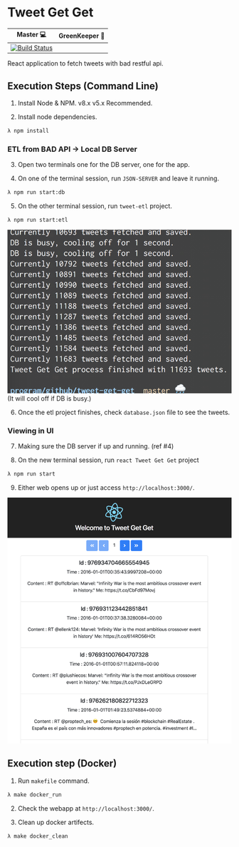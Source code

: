 # Tweet Get Get

Master 💻 | GreenKeeper 🌱
--- | ---
[![Build Status](https://travis-ci.com/shawnkoon/tweet-get-get.svg?branch=master)](https://travis-ci.com/shawnkoon/tweet-get-get) |

React application to fetch tweets with bad restful api.

## Execution Steps (Command Line)

1. Install Node & NPM. v8.x v5.x Recommended.

2. Install node dependencies.

```bash
λ npm install
```

### ETL from BAD API -> Local DB Server

3. Open two terminals one for the DB server, one for the app.

4. On one of the terminal session, run `JSON-SERVER` and leave it running.

```bash
λ npm run start:db
```

5. On the other terminal session, run `tweet-etl` project.

```bash
λ npm run start:etl
```
![re-try-image](doc_imgs/re_try_logic.png)
(It will cool off if DB is busy.)

6. Once the etl project finishes, check `database.json` file to see the tweets.

### Viewing in UI

7. Making sure the DB server if up and running. (ref #4)

8. On the new terminal session, run `react Tweet Get Get` project

```bash
λ npm run start
```

9. Either web opens up or just access `http://localhost:3000/`.

![web-view](doc_imgs/web_image.png)


## Execution step (Docker)

1. Run `makefile` command.

```bash
λ make docker_run
```

2. Check the webapp at `http://localhost:3000/`.

3. Clean up docker artifects.

```bash
λ make docker_clean
```
